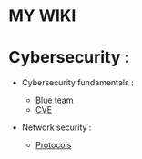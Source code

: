 # MY WIKI

# Cybersecurity :

* Cybersecurity fundamentals :
    * [Blue team](fundamentals/blue_team.md)
    * [CVE](network_security/cve.md)

* Network security :
    * [Protocols](network_security/protocols.md)

